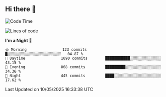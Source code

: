 ## Hi there 👋

<!--
**Wangmerlyn/Wangmerlyn** is a ✨ _special_ ✨ repository because its `README.md` (this file) appears on your GitHub profile.

Here are some ideas to get you started:

- 🔭 I’m currently working on ...
- 🌱 I’m currently learning ...
- 👯 I’m looking to collaborate on ...
- 🤔 I’m looking for help with ...
- 💬 Ask me about ...
- 📫 How to reach me: ...
- 😄 Pronouns: ...
- ⚡ Fun fact: ...
-->
<!--START_SECTION:waka-->
![Code Time](http://img.shields.io/badge/Code%20Time-268%20hrs%2020%20mins-blue)

![Lines of code](https://img.shields.io/badge/From%20Hello%20World%20I%27ve%20Written-12.1%20million%20lines%20of%20code-blue)

**I'm a Night 🦉** 

```text
🌞 Morning                123 commits         █░░░░░░░░░░░░░░░░░░░░░░░░   04.87 % 
🌆 Daytime                1090 commits        ███████████░░░░░░░░░░░░░░   43.15 % 
🌃 Evening                868 commits         █████████░░░░░░░░░░░░░░░░   34.36 % 
🌙 Night                  445 commits         ████░░░░░░░░░░░░░░░░░░░░░   17.62 % 
```



 Last Updated on 10/05/2025 16:33:38 UTC
<!--END_SECTION:waka-->

